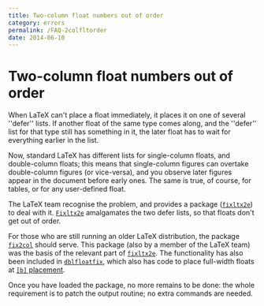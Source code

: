 ```yaml
---
title: Two-column float numbers out of order
category: errors
permalink: /FAQ-2colfltorder
date: 2014-06-10
---
```


# Two-column float numbers out of order

When LaTeX can't place a float immediately, it places it on one of
several ''defer'' lists.  If another float of the same type comes
along, and the ''defer'' list for that type still has something in it,
the later float has to wait for everything earlier in the list.

Now, standard LaTeX has different lists for single-column floats,
and double-column floats; this means that single-column figures can
overtake double-column figures (or vice-versa), and you observe later
figures appear in the document before early ones.  The same is true,
of course, for tables, or for any user-defined float.

The LaTeX team recognise the problem, and provides a package
([`fixltx2e`](https://ctan.org/pkg/fixltx2e)) to deal with it.  [`Fixltx2e`](https://ctan.org/pkg/Fixltx2e) amalgamates
the two defer lists, so that floats don't get out of order.

For those who are still running an older LaTeX distribution, the
package [`fix2col`](https://ctan.org/pkg/fix2col) should serve.  This package (also by a
member of the LaTeX team) was the basis of the relevant part of
[`fixltx2e`](https://ctan.org/pkg/fixltx2e).  The functionality has also been included in
[`dblfloatfix`](https://ctan.org/pkg/dblfloatfix), which also has code to place full-width floats
at [`[b]` placement](FAQ-2colfloat).

Once you have loaded the package, no more remains to be done: the
whole requirement is to patch the output routine; no extra commands
are needed.

